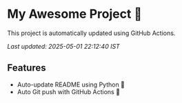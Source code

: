 # My Awesome Project 🚀

This project is automatically updated using GitHub Actions.

_Last updated: 2025-05-01 22:12:40 IST_

## Features
- Auto-update README using Python 🐍
- Auto Git push with GitHub Actions 🤖
